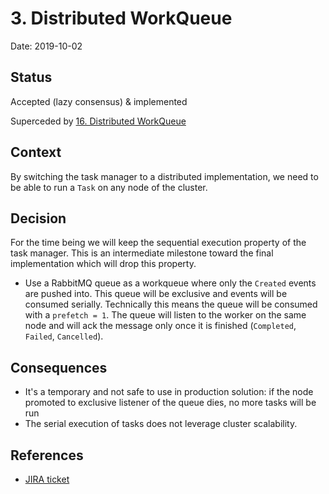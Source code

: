 # 3. Distributed WorkQueue

Date: 2019-10-02

## Status

Accepted (lazy consensus) & implemented

Superceded by [16. Distributed WorkQueue](0016-distributed-workqueue.md)

## Context

By switching the task manager to a distributed implementation, we need to be able to run a `Task` on any node of the cluster.

## Decision

  For the time being we will keep the sequential execution property of the task manager.
  This is an intermediate milestone toward the final implementation which will drop this property.

 * Use a RabbitMQ queue as a workqueue where only the `Created` events are pushed into.
   This queue will be exclusive and events will be consumed serially. Technically this means the queue will be consumed with a `prefetch = 1`.
   The queue will listen to the worker on the same node and will ack the message only once it is finished (`Completed`, `Failed`, `Cancelled`).

## Consequences

 * It's a temporary and not safe to use in production solution: if the node promoted to exclusive listener of the queue dies, no more tasks will be run
 * The serial execution of tasks does not leverage cluster scalability.
 
## References

* [JIRA ticket](https://issues.apache.org/jira/projects/JAMES/issues/JAMES-2813)

